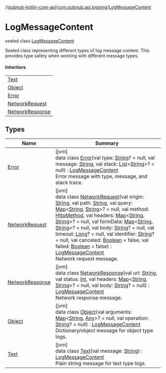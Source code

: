 //[pubnub-kotlin-core-api](../../../index.md)/[com.pubnub.api.logging](../index.md)/[LogMessageContent](index.md)

# LogMessageContent

sealed class [LogMessageContent](index.md)

Sealed class representing different types of log message content. This provides type safety when working with different message types.

#### Inheritors

| |
|---|
| [Text](-text/index.md) |
| [Object](-object/index.md) |
| [Error](-error/index.md) |
| [NetworkRequest](-network-request/index.md) |
| [NetworkResponse](-network-response/index.md) |

## Types

| Name | Summary |
|---|---|
| [Error](-error/index.md) | [jvm]<br>data class [Error](-error/index.md)(val type: [String](https://kotlinlang.org/api/core/kotlin-stdlib/kotlin/-string/index.html)? = null, val message: [String](https://kotlinlang.org/api/core/kotlin-stdlib/kotlin/-string/index.html), val stack: [List](https://kotlinlang.org/api/core/kotlin-stdlib/kotlin.collections/-list/index.html)&lt;[String](https://kotlinlang.org/api/core/kotlin-stdlib/kotlin/-string/index.html)&gt;? = null) : [LogMessageContent](index.md)<br>Error message with type, message, and stack trace. |
| [NetworkRequest](-network-request/index.md) | [jvm]<br>data class [NetworkRequest](-network-request/index.md)(val origin: [String](https://kotlinlang.org/api/core/kotlin-stdlib/kotlin/-string/index.html), val path: [String](https://kotlinlang.org/api/core/kotlin-stdlib/kotlin/-string/index.html), val query: [Map](https://kotlinlang.org/api/core/kotlin-stdlib/kotlin.collections/-map/index.html)&lt;[String](https://kotlinlang.org/api/core/kotlin-stdlib/kotlin/-string/index.html), [String](https://kotlinlang.org/api/core/kotlin-stdlib/kotlin/-string/index.html)&gt;? = null, val method: [HttpMethod](../-http-method/index.md), val headers: [Map](https://kotlinlang.org/api/core/kotlin-stdlib/kotlin.collections/-map/index.html)&lt;[String](https://kotlinlang.org/api/core/kotlin-stdlib/kotlin/-string/index.html), [String](https://kotlinlang.org/api/core/kotlin-stdlib/kotlin/-string/index.html)&gt;? = null, val formData: [Map](https://kotlinlang.org/api/core/kotlin-stdlib/kotlin.collections/-map/index.html)&lt;[String](https://kotlinlang.org/api/core/kotlin-stdlib/kotlin/-string/index.html), [String](https://kotlinlang.org/api/core/kotlin-stdlib/kotlin/-string/index.html)&gt;? = null, val body: [String](https://kotlinlang.org/api/core/kotlin-stdlib/kotlin/-string/index.html)? = null, val timeout: [Long](https://kotlinlang.org/api/core/kotlin-stdlib/kotlin/-long/index.html)? = null, val identifier: [String](https://kotlinlang.org/api/core/kotlin-stdlib/kotlin/-string/index.html)? = null, val canceled: [Boolean](https://kotlinlang.org/api/core/kotlin-stdlib/kotlin/-boolean/index.html) = false, val failed: [Boolean](https://kotlinlang.org/api/core/kotlin-stdlib/kotlin/-boolean/index.html) = false) : [LogMessageContent](index.md)<br>Network request message. |
| [NetworkResponse](-network-response/index.md) | [jvm]<br>data class [NetworkResponse](-network-response/index.md)(val url: [String](https://kotlinlang.org/api/core/kotlin-stdlib/kotlin/-string/index.html), val status: [Int](https://kotlinlang.org/api/core/kotlin-stdlib/kotlin/-int/index.html), val headers: [Map](https://kotlinlang.org/api/core/kotlin-stdlib/kotlin.collections/-map/index.html)&lt;[String](https://kotlinlang.org/api/core/kotlin-stdlib/kotlin/-string/index.html), [String](https://kotlinlang.org/api/core/kotlin-stdlib/kotlin/-string/index.html)&gt;? = null, val body: [String](https://kotlinlang.org/api/core/kotlin-stdlib/kotlin/-string/index.html)? = null) : [LogMessageContent](index.md)<br>Network response message. |
| [Object](-object/index.md) | [jvm]<br>data class [Object](-object/index.md)(val arguments: [Map](https://kotlinlang.org/api/core/kotlin-stdlib/kotlin.collections/-map/index.html)&lt;[String](https://kotlinlang.org/api/core/kotlin-stdlib/kotlin/-string/index.html), [Any](https://kotlinlang.org/api/core/kotlin-stdlib/kotlin/-any/index.html)&gt;? = null, val operation: [String](https://kotlinlang.org/api/core/kotlin-stdlib/kotlin/-string/index.html)? = null) : [LogMessageContent](index.md)<br>Dictionary/object message for object type logs. |
| [Text](-text/index.md) | [jvm]<br>data class [Text](-text/index.md)(val message: [String](https://kotlinlang.org/api/core/kotlin-stdlib/kotlin/-string/index.html)) : [LogMessageContent](index.md)<br>Plain string message for text type logs. |
